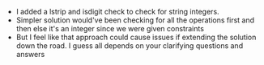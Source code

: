 - I added a lstrip and isdigit check to check for string integers. 
- Simpler solution would've been checking for all the operations first and then else it's an integer since we were given constraints
- But I feel like that approach could cause issues if extending the solution down the road. I guess all depends on your clarifying questions and answers